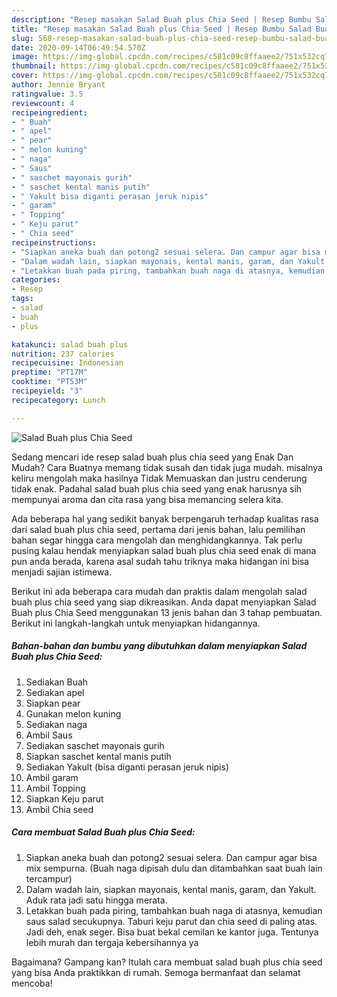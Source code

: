 ```yaml
---
description: "Resep masakan Salad Buah plus Chia Seed | Resep Bumbu Salad Buah plus Chia Seed Yang Mudah Dan Praktis"
title: "Resep masakan Salad Buah plus Chia Seed | Resep Bumbu Salad Buah plus Chia Seed Yang Mudah Dan Praktis"
slug: 568-resep-masakan-salad-buah-plus-chia-seed-resep-bumbu-salad-buah-plus-chia-seed-yang-mudah-dan-praktis
date: 2020-09-14T06:49:54.570Z
image: https://img-global.cpcdn.com/recipes/c581c09c8ffaaee2/751x532cq70/salad-buah-plus-chia-seed-foto-resep-utama.jpg
thumbnail: https://img-global.cpcdn.com/recipes/c581c09c8ffaaee2/751x532cq70/salad-buah-plus-chia-seed-foto-resep-utama.jpg
cover: https://img-global.cpcdn.com/recipes/c581c09c8ffaaee2/751x532cq70/salad-buah-plus-chia-seed-foto-resep-utama.jpg
author: Jennie Bryant
ratingvalue: 3.5
reviewcount: 4
recipeingredient:
- " Buah"
- " apel"
- " pear"
- " melon kuning"
- " naga"
- " Saus"
- " saschet mayonais gurih"
- " saschet kental manis putih"
- " Yakult bisa diganti perasan jeruk nipis"
- " garam"
- " Topping"
- " Keju parut"
- " Chia seed"
recipeinstructions:
- "Siapkan aneka buah dan potong2 sesuai selera. Dan campur agar bisa mix sempurna. (Buah naga dipisah dulu dan ditambahkan saat buah lain tercampur)"
- "Dalam wadah lain, siapkan mayonais, kental manis, garam, dan Yakult. Aduk rata jadi satu hingga merata."
- "Letakkan buah pada piring, tambahkan buah naga di atasnya, kemudian saus salad secukupnya. Taburi keju parut dan chia seed di paling atas. Jadi deh, enak seger. Bisa buat bekal cemilan ke kantor juga. Tentunya lebih murah dan tergaja kebersihannya ya"
categories:
- Resep
tags:
- salad
- buah
- plus

katakunci: salad buah plus 
nutrition: 237 calories
recipecuisine: Indonesian
preptime: "PT17M"
cooktime: "PT53M"
recipeyield: "3"
recipecategory: Lunch

---
```



![Salad Buah plus Chia Seed](https://img-global.cpcdn.com/recipes/c581c09c8ffaaee2/751x532cq70/salad-buah-plus-chia-seed-foto-resep-utama.jpg)

Sedang mencari ide resep salad buah plus chia seed yang Enak Dan Mudah? Cara Buatnya memang tidak susah dan tidak juga mudah. misalnya keliru mengolah maka hasilnya Tidak Memuaskan dan justru cenderung tidak enak. Padahal salad buah plus chia seed yang enak harusnya sih mempunyai aroma dan cita rasa yang bisa memancing selera kita.



Ada beberapa hal yang sedikit banyak berpengaruh terhadap kualitas rasa dari salad buah plus chia seed, pertama dari jenis bahan, lalu pemilihan bahan segar hingga cara mengolah dan menghidangkannya. Tak perlu pusing kalau hendak menyiapkan salad buah plus chia seed enak di mana pun anda berada, karena asal sudah tahu triknya maka hidangan ini bisa menjadi sajian istimewa.


Berikut ini ada beberapa cara mudah dan praktis dalam mengolah salad buah plus chia seed yang siap dikreasikan. Anda dapat menyiapkan Salad Buah plus Chia Seed menggunakan 13 jenis bahan dan 3 tahap pembuatan. Berikut ini langkah-langkah untuk menyiapkan hidangannya.

<!--inarticleads1-->

##### Bahan-bahan dan bumbu yang dibutuhkan dalam menyiapkan Salad Buah plus Chia Seed:

1. Sediakan  Buah
1. Sediakan  apel
1. Siapkan  pear
1. Gunakan  melon kuning
1. Sediakan  naga
1. Ambil  Saus
1. Sediakan  saschet mayonais gurih
1. Siapkan  saschet kental manis putih
1. Sediakan  Yakult (bisa diganti perasan jeruk nipis)
1. Ambil  garam
1. Ambil  Topping
1. Siapkan  Keju parut
1. Ambil  Chia seed




<!--inarticleads2-->

##### Cara membuat Salad Buah plus Chia Seed:

1. Siapkan aneka buah dan potong2 sesuai selera. Dan campur agar bisa mix sempurna. (Buah naga dipisah dulu dan ditambahkan saat buah lain tercampur)
1. Dalam wadah lain, siapkan mayonais, kental manis, garam, dan Yakult. Aduk rata jadi satu hingga merata.
1. Letakkan buah pada piring, tambahkan buah naga di atasnya, kemudian saus salad secukupnya. Taburi keju parut dan chia seed di paling atas. Jadi deh, enak seger. Bisa buat bekal cemilan ke kantor juga. Tentunya lebih murah dan tergaja kebersihannya ya




Bagaimana? Gampang kan? Itulah cara membuat salad buah plus chia seed yang bisa Anda praktikkan di rumah. Semoga bermanfaat dan selamat mencoba!
